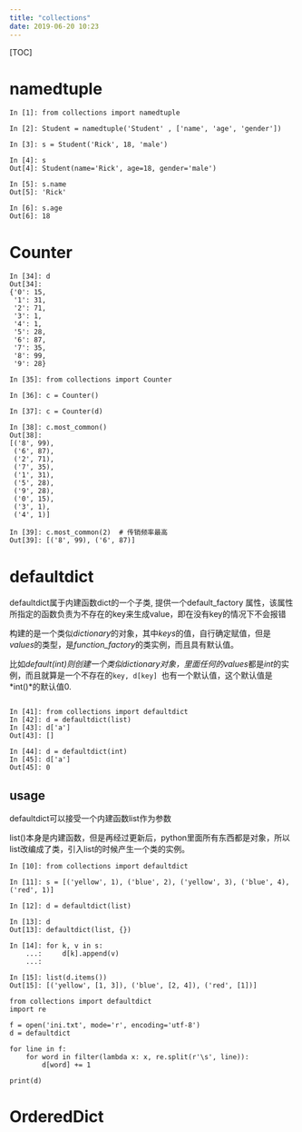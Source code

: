 ```yaml
---
title: "collections"
date: 2019-06-20 10:23
---
```

[TOC]



# namedtuple

```
In [1]: from collections import namedtuple

In [2]: Student = namedtuple('Student' , ['name', 'age', 'gender'])

In [3]: s = Student('Rick', 18, 'male')

In [4]: s
Out[4]: Student(name='Rick', age=18, gender='male')

In [5]: s.name
Out[5]: 'Rick'

In [6]: s.age
Out[6]: 18
```



# Counter

```
In [34]: d
Out[34]:
{'0': 15,
 '1': 31,
 '2': 71,
 '3': 1,
 '4': 1,
 '5': 28,
 '6': 87,
 '7': 35,
 '8': 99,
 '9': 28}

In [35]: from collections import Counter

In [36]: c = Counter()

In [37]: c = Counter(d)

In [38]: c.most_common()
Out[38]:
[('8', 99),
 ('6', 87),
 ('2', 71),
 ('7', 35),
 ('1', 31),
 ('5', 28),
 ('9', 28),
 ('0', 15),
 ('3', 1),
 ('4', 1)]

In [39]: c.most_common(2)  # 传销频率最高
Out[39]: [('8', 99), ('6', 87)]
```



# defaultdict

defaultdict属于内建函数dict的一个子类, 提供一个default_factory 属性，该属性所指定的函数负责为不存在的key来生成value，即在没有key的情况下不会报错



构建的是一个类似*dictionary*的对象，其中*keys*的值，自行确定赋值，但是*values*的类型，是*function_factory*的类实例，而且具有默认值。

比如*default(int)*则创建一个类似dictionary对象，里面任何的*values*都是*int*的实例，而且就算是一个不存在的`key, d[key] `也有一个默认值，这个默认值是*int()*的默认值0.

```

In [41]: from collections import defaultdict                                                                                                                               
In [42]: d = defaultdict(list)                                                                                                                                             
In [43]: d['a']                                                                                                                                                            Out[43]: []

In [44]: d = defaultdict(int)                                                                                                                                              
In [45]: d['a']                                                                                                                                                            Out[45]: 0
```

 



## usage

defaultdict可以接受一个内建函数list作为参数

list()本身是内建函数，但是再经过更新后，python里面所有东西都是对象，所以list改编成了类，引入list的时候产生一个类的实例。

```
In [10]: from collections import defaultdict

In [11]: s = [('yellow', 1), ('blue', 2), ('yellow', 3), ('blue', 4), ('red', 1)]

In [12]: d = defaultdict(list)

In [13]: d
Out[13]: defaultdict(list, {})

In [14]: for k, v in s:
    ...:     d[k].append(v)
    ...:

In [15]: list(d.items())
Out[15]: [('yellow', [1, 3]), ('blue', [2, 4]), ('red', [1])]
```





```
from collections import defaultdict
import re

f = open('ini.txt', mode='r', encoding='utf-8')
d = defaultdict

for line in f:
    for word in filter(lambda x: x, re.split(r'\s', line)):
        d[word] += 1

print(d)
```



# OrderedDict